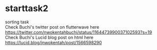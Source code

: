 # starttask2
sorting task
<br/>Check Buchi's twitter post on flutterwave here https://twitter.com/nwokentahbuchi/status/1164473990037102593?s=19
<br/>Check Buchi's Lucid blog post on html here https://lucid.blog/jnwokentah/post/1566598290
